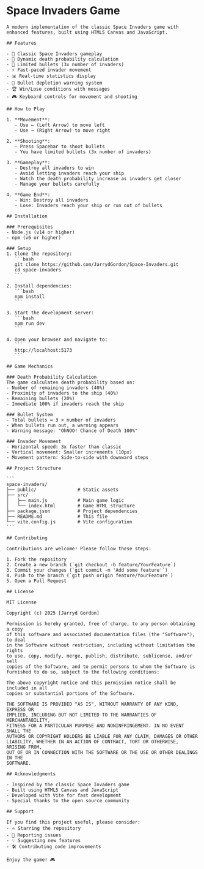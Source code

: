 # Space Invaders Game

    A modern implementation of the classic Space Invaders game with enhanced features, built using HTML5 Canvas and JavaScript.

    ## Features

    - 🚀 Classic Space Invaders gameplay
    - 🎯 Dynamic death probability calculation
    - 🔢 Limited bullets (3x number of invaders)
    - ⚡ Fast-paced invader movement
    - 📊 Real-time statistics display
    - 🚨 Bullet depletion warning system
    - 🏆 Win/Lose conditions with messages
    - 🎮 Keyboard controls for movement and shooting

    ## How to Play

    1. **Movement**:
       - Use ← (Left Arrow) to move left
       - Use → (Right Arrow) to move right

    2. **Shooting**:
       - Press Spacebar to shoot bullets
       - You have limited bullets (3x number of invaders)

    3. **Gameplay**:
       - Destroy all invaders to win
       - Avoid letting invaders reach your ship
       - Watch the death probability increase as invaders get closer
       - Manage your bullets carefully

    4. **Game End**:
       - Win: Destroy all invaders
       - Lose: Invaders reach your ship or run out of bullets

    ## Installation

    ### Prerequisites
    - Node.js (v14 or higher)
    - npm (v6 or higher)

    ### Setup
    1. Clone the repository:
       ```bash
       git clone https://github.com/JarrydGordon/Space-Invaders.git
       cd space-invaders
       ```

    2. Install dependencies:
       ```bash
       npm install
       ```

    3. Start the development server:
       ```bash
       npm run dev
       ```

    4. Open your browser and navigate to:
       ```
       http://localhost:5173
       ```

    ## Game Mechanics

    ### Death Probability Calculation
    The game calculates death probability based on:
    - Number of remaining invaders (40%)
    - Proximity of invaders to the ship (40%)
    - Remaining bullets (20%)
    - Immediate 100% if invaders reach the ship

    ### Bullet System
    - Total bullets = 3 × number of invaders
    - When bullets run out, a warning appears
    - Warning message: "OhNOO! Chance of Death 100%"

    ### Invader Movement
    - Horizontal speed: 3x faster than classic
    - Vertical movement: Smaller increments (10px)
    - Movement pattern: Side-to-side with downward steps

    ## Project Structure

    ```
    space-invaders/
    ├── public/               # Static assets
    ├── src/
    │   ├── main.js           # Main game logic
    │   └── index.html        # Game HTML structure
    ├── package.json          # Project dependencies
    ├── README.md             # This file
    └── vite.config.js        # Vite configuration
    ```

    ## Contributing

    Contributions are welcome! Please follow these steps:

    1. Fork the repository
    2. Create a new branch (`git checkout -b feature/YourFeature`)
    3. Commit your changes (`git commit -m 'Add some feature'`)
    4. Push to the branch (`git push origin feature/YourFeature`)
    5. Open a Pull Request

    ## License

    MIT License

    Copyright (c) 2025 [Jarryd Gordon]

    Permission is hereby granted, free of charge, to any person obtaining a copy
    of this software and associated documentation files (the "Software"), to deal
    in the Software without restriction, including without limitation the rights
    to use, copy, modify, merge, publish, distribute, sublicense, and/or sell
    copies of the Software, and to permit persons to whom the Software is
    furnished to do so, subject to the following conditions:

    The above copyright notice and this permission notice shall be included in all
    copies or substantial portions of the Software.

    THE SOFTWARE IS PROVIDED "AS IS", WITHOUT WARRANTY OF ANY KIND, EXPRESS OR
    IMPLIED, INCLUDING BUT NOT LIMITED TO THE WARRANTIES OF MERCHANTABILITY,
    FITNESS FOR A PARTICULAR PURPOSE AND NONINFRINGEMENT. IN NO EVENT SHALL THE
    AUTHORS OR COPYRIGHT HOLDERS BE LIABLE FOR ANY CLAIM, DAMAGES OR OTHER
    LIABILITY, WHETHER IN AN ACTION OF CONTRACT, TORT OR OTHERWISE, ARISING FROM,
    OUT OF OR IN CONNECTION WITH THE SOFTWARE OR THE USE OR OTHER DEALINGS IN THE
    SOFTWARE.

    ## Acknowledgments

    - Inspired by the classic Space Invaders game
    - Built using HTML5 Canvas and JavaScript
    - Developed with Vite for fast development
    - Special thanks to the open source community

    ## Support

    If you find this project useful, please consider:
    - ⭐ Starring the repository
    - 🐛 Reporting issues
    - 💡 Suggesting new features
    - 🛠️ Contributing code improvements

    Enjoy the game! 🎮
